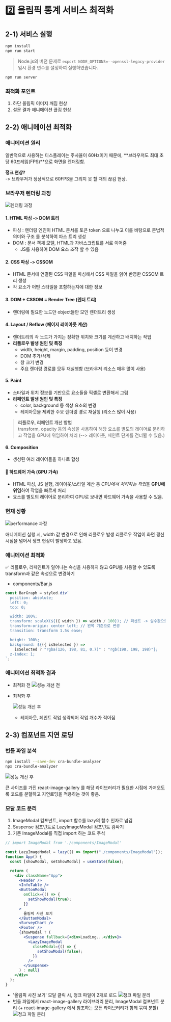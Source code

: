 # 2️⃣ 올림픽 통계 서비스 최적화

## **2-1) 서비스 실행**

```bash
npm install
npm run start
```

> Node.js의 버전 문제로 `export NODE_OPTIONS=--openssl-legacy-provider`임시 환경 변수를 설정하여 실행하였습니다.

```bash
npm run server
```

### 최적화 포인트

1. 하단 올림픽 이미지 깨짐 현상
2. 설문 결과 애니메이션 끊김 현상

## **2-2) 애니메이션 최적화**

### 애니메이션 원리

일반적으로 사용하는 디스플레이는 주사율이 60Hz이기 때문에,
**브라우저도 최대 초당 60프레임(FPS)**으로 화면을 렌더링함.

**쟁크 현상?** <br/>
-> 브라우저가 정상적으로 60FPS을 그리지 못 할 때의 끊김 현상.

### 브라우저 렌더링 과정

![렌더링 과정](./image/1.png)

#### 1. HTML 파싱 -> DOM 트리

- 파싱 : 렌더링 엔진이 HTML 문서를 토큰 token 으로 나누고 이를 바탕으로 문법적 의미와 구조 를 분석하여 파스 트리 생성
- DOM : 문서 객체 모델, HTML과 자바스크립트를 서로 이어줌
  - JS를 사용하여 DOM 요소 조작 할 수 있음

#### 2. CSS 파싱 -> CSSOM

- HTML 문서에 연결된 CSS 파일을 파싱해서 CSS 파일을 읽어 반영한 CSSOM 트리 생성
- 각 요소가 어떤 스타일을 포함하는지에 대한 정보

#### 3. DOM + CSSOM = Render Tree (렌더 트리)

- 렌더링에 필요한 노드만 object들만 모인 렌더트리 생성

#### 4. Layout / Reflow (페이지 레이아웃 계산)

- 렌더트리의 각 노드가 가지는 정확한 위치와 크기를 계산하고 배치하는 작업
- **리플로우 발생 원인 및 특징**
  - width, height, margin, padding, position 등이 변경
  - DOM 추가/삭제
  - 창 크기 변경
  - 주요 렌더링 경로를 모두 재실행함 (브라우저 리소스 매우 많이 사용)

#### 5. Paint

- 스타일과 위치 정보를 기반으로 요소들을 픽셀로 변환해서 그림
- **리페인트 발생 원인 및 특징**
  - color, background 등 색상 요소의 변경
  - 레이아웃을 제외한 주요 렌더링 경로 재실행 (리소스 많이 사용)

> **리플로우, 리페인트 개선 방법** <br />
> transform, opacity 등의 속성을 사용하여 해당 요소를 별도의 레이어로 분리하고 작업을 GPU에 위임하여 처리 (--> 레이아웃, 페인트 단계를 건너뛸 수 있음.)

#### 6. Composition

- 생성된 여러 레이어들을 하나로 합성

#### 🚨 하드웨어 가속 (GPU 가속)

- HTML 파싱, JS 실행, 레이아웃/스타일 계산 등 *CPU에서 처리하는 작업*을 **GPU에 위임**하여 작업을 빠르게 처리
- 요소를 별도의 레이어로 분리하여 GPU로 보내면 하드웨어 가속을 사용할 수 있음.

### 현재 상황

![performance 과정](./image/2.png)

애니메이션 실행 시, width 값 변경으로 인해 리플로우 발생
리플로우 작업이 화면 갱신 시점을 넘어서 쟁크 현상이 발생하고 있음.

### 애니메이션 최적화

✅ 리플로우, 리페인트가 일어나는 속성을 사용하지 않고 GPU를 사용할 수 있도록 transform과 같은 속성으로 변경하기

- components/Bar.js

```js
const BarGraph = styled.div`
  position: absolute;
  left: 0;
  top: 0;

  width: 100%;
  transform: scaleX(${({ width }) => width / 100}); // 퍼센트 -> 실수값으로 사용
  transform-origin: center left; // 왼쪽 기준으로 변경
  transition: transform 1.5s ease;

  height: 100%;
  background: ${({ isSelected }) =>
    isSelected ? "rgba(126, 198, 81, 0.7)" : "rgb(198, 198, 198)"};
  z-index: 1;
`;
```

### 애니메이션 최적화 결과

- 최적화 전
  ![성능 개선 전](./image/2.png)

- 최적화 후

  ![성능 개선 후](./image/3.png)

  - 레이아웃, 페인트 작업 생략되어 작업 개수가 적어짐

## **2-3) 컴포넌트 지연 로딩**

### 번들 파일 분석

```bash
npm install --save-dev cra-bundle-analyzer
npx cra-bundle-analyzer
```

![성능 개선 후](./image/4.png)

큰 사이즈를 가진 react-image-gallery 를 해당 라이브러리가 필요한 시점에 가져오도록 코드를 분할하고 지연로딩을 적용하는 것이 좋음.

### 모달 코드 분리

1. ImageModal 컴포넌트, import 함수를 lazy의 함수 인자로 넘김
2. Suspense 컴포넌트로 LazyImageModal 컴포넌트 감싸기
3. 기존 ImageModal를 직접 import 하는 코드 주석

```jsx
// import ImageModal from './components/ImageModal'

const LazyImageModal = lazy(() => import("./components/ImageModal"));
function App() {
  const [showModal, setShowModal] = useState(false);

  return (
    <div className="App">
      <Header />
      <InfoTable />
      <ButtonModal
        onClick={() => {
          setShowModal(true);
        }}
      >
        올림픽 사진 보기
      </ButtonModal>
      <SurveyChart />
      <Footer />
      {showModal ? (
        <Suspense fallback={<div>Loading...</div>}>
          <LazyImageModal
            closeModal={() => {
              setShowModal(false);
            }}
          />
        </Suspense>
      ) : null}
    </div>
  );
}
```

- '올림픽 사진 보기' 모달 클릭 시, 청크 파일이 2개로 로드
  ![청크 파일 분리](./image/5.png)
- 번들 파일에서 react-image-gallery 라이브러리 분리, ImageModal 컴포넌트 분리 (+ react-image-gallery 에서 참조하는 모든 라이브러리가 함께 묶여 분할)
  ![청크 파일 분리](./image/6.png)
